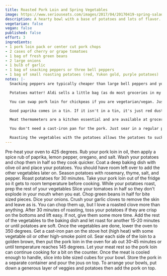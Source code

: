 ```yaml
---
title: Roasted Pork Loin and Spring Vegetables
image: https://www.seriouseats.com/images/2017/04/20170419-spring-salad-crispy-egg-21.jpg
description: A hearty bowl with a base of potatoes and lots of flavor.
vegetarian: false
vegan: false
published: false
effort: 3
ingredients:
- 1 pork loin pack or center cut pork chops
- 2 cases of cherry or grape tomatoes
- 1 bag of fresh green beans
- 2 large onions
- 1 bulb of garlic
- 1 bag of snacking peppers or three bell peppers
- 1 bag of small roasting potatoes (red, Yukon gold, purple potatoes)
notes: |-
  Snacking peppers are typically cheaper than large bell peppers and you get more of a color variety, but they are more difficult to process since you need to remove the membrane and seeds of several tiny peppers rather than just doing three. I also like to use the left over peppers for salads with greens during the week.

  Potatoes matter! Aldi sells a little bag (as do most groceries in my area) of mixed potatoes. They are a little bit more expensive than your regular Idaho russet, but they taste better and have more nutrients.

  You can swap pork loin for chickpeas if you are vegetarian/vegan. Just roast them along with everything else, the liquid from the tomatoes and green beans will keep them from drying out.

  Good paprika comes in a tin. If it isn't in a tin, it's just red dust. Treat yourself and get some nice spices so bringing lunch doesn't seem like a sacrifice.

  Meat thermometers are a kitchen essential and are available at grocery stores. This eliminates the guess work of touching the meat, or worse, cutting it open to see if it's done.

  You don't need a cast-iron pan for the pork. Just sear in a regular pan and transfer to a roasting dish for the oven portion.

  Roasting the vegetables with the potatoes allows the potatoes to suck up some of the excess juices of the tomatoes and makes for some truly delicious papas.
---
```

Pre-heat your oven to 425 degrees.
Rub your pork loin in oil, then apply a spice rub of paprika, lemon pepper, oregano, and salt.
Wash your potatoes and chop them in half so they cook quicker.
Coat a deep baking dish with olive oil and place your potatoes. You should have room left over to add the other vegetables later on.
Season potatoes with rosemary, thyme, salt, and pepper.
Roast potatoes for 30 minutes.
Take your pork loin out of the fridge so it gets to room temperature before cooking.
While your potatoes roast, prep the rest of your vegetables
Slice your tomatoes in half so they don't explode in your mouth when you eat.
Chop green beans in half for bite sized pieces.
Dice your onions.
Crush your garlic cloves to remove the skin and leave as is. You can chop them up, but I love a roasted clove more than anything.
After 30 minutes of roasting, toss your potatoes if they are crisp on the bottoms and lift easy. If not, give them some more time.
Add the rest of the vegetables to the baking dish and let roast for another 15-20 minutes or until potatoes are soft.
Once the vegetables are done, lower the oven to 350 degrees.
Get a cast-iron pan on the stove hot (high heat) with some vegetable oil or other high-smoke point oil.
Sear each side of the loin to a golden brown, then put the pork loin in the oven for ab out 30-45 minutes or until temperature reaches 145 degrees.
Let your meat rest so the pork loin can continue cooking for a bit on the counter. Once the meat is cooled enough to handle, slice into bite sized cubes for your bowl.
Store the pork in a separate container and pour the jous on top.
To arrange your bowls, put down a generous layer of veggies and potatoes then add the pork on top.
